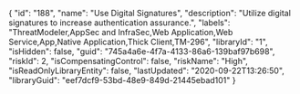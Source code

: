 {
  "id": "188",
  "name": "Use Digital Signatures",
  "description": "Utilize digital signatures to increase authentication assurance.",
  "labels": "ThreatModeler,AppSec and InfraSec,Web Application,Web Service,App,Native Application,Thick Client,TM-296",
  "libraryId": "1",
  "isHidden": false,
  "guid": "745a4a6e-4f7a-4133-86a6-139baf97b698",
  "riskId": 2,
  "isCompensatingControl": false,
  "riskName": "High",
  "isReadOnlyLibraryEntity": false,
  "lastUpdated": "2020-09-22T13:26:50",
  "libraryGuid": "eef7dcf9-53bd-48e9-849d-21445ebad101"
}